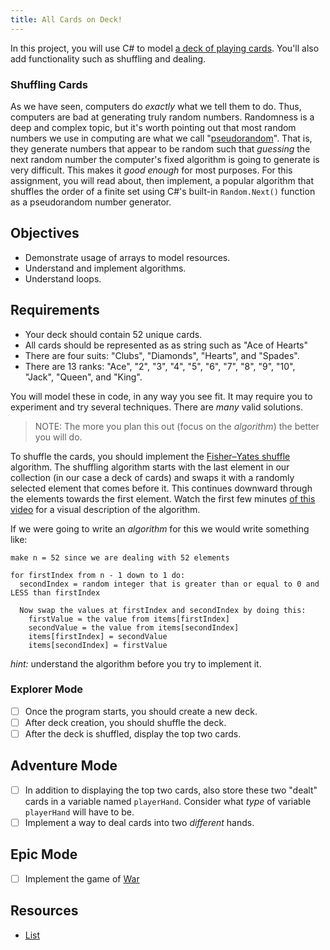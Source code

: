 ```yaml
---
title: All Cards on Deck!
---
```


<!-- prettier-ignore-start -->

In this project, you will use C# to model [a deck of playing cards](https://en.wikipedia.org/wiki/standard_52-card_deck). You'll also add functionality such as shuffling and dealing.

### Shuffling Cards

As we have seen, computers do _exactly_ what we tell them to do. Thus, computers are bad at generating truly random numbers. Randomness is a deep and complex topic, but it's worth pointing out that most random numbers we use in computing are what we call "[pseudorandom](https://en.wikipedia.org/wiki/pseudorandomness)". That is, they generate numbers that appear to be random such that _guessing_ the next random number the computer's fixed algorithm is going to generate is very difficult. This makes it _good enough_ for most purposes. For this assignment, you will read about, then implement, a popular algorithm that shuffles the order of a finite set using C#'s built-in `Random.Next()` function as a pseudorandom number generator.

## Objectives

- Demonstrate usage of arrays to model resources.
- Understand and implement algorithms.
- Understand loops.

## Requirements

- Your deck should contain 52 unique cards.
- All cards should be represented as as string such as "Ace of Hearts"
- There are four suits: "Clubs", "Diamonds", "Hearts", and "Spades".
- There are 13 ranks: "Ace", "2", "3", "4", "5", "6", "7", "8", "9", "10",
  "Jack", "Queen", and "King".

You will model these in code, in any way you see fit. It may require you to experiment and try several techniques. There are _many_ valid solutions.

> NOTE: The more you plan this out (focus on the _algorithm_) the better you will do.

To shuffle the cards, you should implement the [Fisher–Yates shuffle](https://en.wikipedia.org/wiki/Fisher%E2%80%93Yates_shuffle) algorithm. The shuffling algorithm starts with the last element in our collection (in our case a deck of cards) and swaps it with a randomly selected element that comes before it. This continues downward through the elements towards the first element. Watch the first few minutes [of this video](https://www.youtube.com/watch?v=tLxBwSL3lPQ) for a visual description of the algorithm.

If we were going to write an _algorithm_ for this we would write something like:

```
make n = 52 since we are dealing with 52 elements

for firstIndex from n - 1 down to 1 do:
  secondIndex = random integer that is greater than or equal to 0 and LESS than firstIndex

  Now swap the values at firstIndex and secondIndex by doing this:
    firstValue = the value from items[firstIndex]
    secondValue = the value from items[secondIndex]
    items[firstIndex] = secondValue
    items[secondIndex] = firstValue
```

_hint:_ understand the algorithm before you try to implement it.

### Explorer Mode

- [ ] Once the program starts, you should create a new deck.
- [ ] After deck creation, you should shuffle the deck.
- [ ] After the deck is shuffled, display the top two cards.

## Adventure Mode

- [ ] In addition to displaying the top two cards, also store these two "dealt" cards in a variable named `playerHand`. Consider what _type_ of variable `playerHand` will have to be.
- [ ] Implement a way to deal cards into two _different_ hands.

## Epic Mode

- [ ] Implement the game of [War][1]

[1]: https://en.wikipedia.org/wiki/War_(card_game)

## Resources

- [List](https://docs.microsoft.com/en-us/dotnet/api/system.collections.generic.list-1?view=netcore-3.1)

<!-- prettier-ignore-end -->
